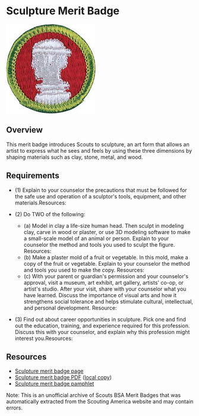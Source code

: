

# Sculpture Merit Badge

![Sculpture Merit Badge](images/sculpture-merit-badge.jpg)

## Overview



This merit badge introduces Scouts to sculpture, an art form that allows an artist to express what he sees and feels by using these three dimensions by shaping materials such as clay, stone, metal, and wood.

## Requirements

* (1) Explain to your counselor the precautions that must be followed for the safe use and operation of a sculptor's tools, equipment, and other materials.Resources:
* (2) Do TWO of the following:
    * (a) Model in clay a life-size human head. Then sculpt in modeling clay, carve in wood or plaster, or use 3D modeling software to make a small-scale model of an animal or person. Explain to your counselor the method and tools you used to sculpt the figure. Resources:
    * (b) Make a plaster mold of a fruit or vegetable. In this mold, make a copy of the fruit or vegetable. Explain to your counselor the method and tools you used to make the copy. Resources:
    * (c) With your parent or guardian's permission and your counselor's approval, visit a museum, art exhibit, art gallery, artists' co-op, or artist's studio. After your visit, share with your counselor what you have learned. Discuss the importance of visual arts and how it strengthens social tolerance and helps stimulate cultural, intellectual, and personal development. Resource:


* (3) Find out about career opportunities in sculpture. Pick one and find out the education, training, and experience required for this profession. Discuss this with your counselor, and explain why this profession might interest you.Resources:


## Resources

- [Sculpture merit badge page](https://www.scouting.org/merit-badges/sculpture/)
- [Sculpture merit badge PDF](https://filestore.scouting.org/filestore/Merit_Badge_ReqandRes/Pamphlets/Sculpture_2025.pdf) ([local copy](files/sculpture-merit-badge.pdf))
- [Sculpture merit badge pamphlet](https://www.scoutshop.org/sculpture-merit-badge-pamphlet-650742.html)

Note: This is an unofficial archive of Scouts BSA Merit Badges that was automatically extracted from the Scouting America website and may contain errors.